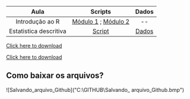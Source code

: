 Aula | Scripts | Dados
:----: | :----: | :----: 
Introdução ao R | <a href="https://raw.githubusercontent.com/Ecosantos/Desenho-amostral-UERJ/master/Scripts/Introdu%C3%A7%C3%A3o%20ao%20R%20-%20parte%201.R">Módulo 1</a> ; <a href="https://raw.githubusercontent.com/Ecosantos/Desenho-amostral-UERJ/master/Scripts/Introdu%C3%A7%C3%A3o%20ao%20R%20-%20parte%202.R">Módulo 2</a>| -- 
   Estatistica descritiva | <a href="https://raw.githubusercontent.com/Ecosantos/Desenho-amostral-UERJ/master/Scripts/Descrevendo%20os%20dados%20-%20Parte%201%20-%20Estatistica%20descritiva.R">Script</a> | <a href="https://raw.githubusercontent.com/Ecosantos/Desenho-amostral-UERJ/master/Dados/Alunos%20idade.txt">Dados</a>
  

<a href="path/to/file" download>Click here to download</a>

<a href="https://raw.githubusercontent.com/Ecosantos/Desenho-amostral-UERJ/master/Scripts/Descrevendo%20os%20dados%20-%20Parte%201%20-%20Estatistica%20descritiva.R" download target="_blank"> Click here to download</a>



## Como baixar os arquivos?

![Salvando_arquivo_Github]("C:\GITHUB\Salvando_ arquivo_Github.bmp")
